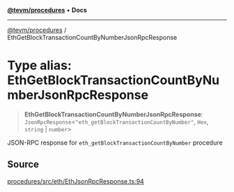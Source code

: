 [**@tevm/procedures**](../README.md) • **Docs**

***

[@tevm/procedures](../globals.md) / EthGetBlockTransactionCountByNumberJsonRpcResponse

# Type alias: EthGetBlockTransactionCountByNumberJsonRpcResponse

> **EthGetBlockTransactionCountByNumberJsonRpcResponse**: `JsonRpcResponse`\<`"eth_getBlockTransactionCountByNumber"`, `Hex`, `string` \| `number`\>

JSON-RPC response for `eth_getBlockTransactionCountByNumber` procedure

## Source

[procedures/src/eth/EthJsonRpcResponse.ts:94](https://github.com/evmts/tevm-monorepo/blob/main/packages/procedures/src/eth/EthJsonRpcResponse.ts#L94)
